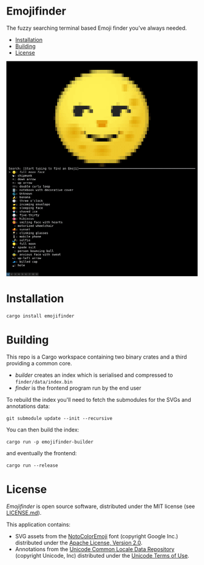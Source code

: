 # Emojifinder

The fuzzy searching terminal based Emoji finder you've always needed.

* [Installation](#Installation)
* [Building](#Building)
* [License](#License)

![example](example.gif)

# Installation

`cargo install emojifinder`

# Building

This repo is a Cargo workspace containing two binary crates and a third providing a common core.

* _builder_ creates an index which is serialised and compressed to `finder/data/index.bin`
* _finder_ is the frontend program run by the end user

To rebuild the index you'll need to fetch the submodules for the SVGs and annotations data:

`git submodule update --init --recursive`

You can then build the index:

`cargo run -p emojifinder-builder`

and eventually the frontend:

`cargo run --release`

# License

_Emojifinder_ is open source software, distributed under the MIT license (see [LICENSE.md](LICENSE.md)).

This application contains:
* SVG assets from the [NotoColorEmoji](https://github.com/googlefonts/noto-emoji) font (copyright Google Inc.) distributed under the [Apache License, Version 2.0](https://github.com/googlefonts/noto-emoji/blob/master/LICENSE).
* Annotations from the [Unicode Common Locale Data Repository](https://github.com/unicode-org/cldr) (copyright Unicode, Inc) distributed under the [Unicode Terms of Use](https://www.unicode.org/copyright.html).
